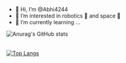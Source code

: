 - 👋 Hi, I’m @Abhi4244
- 👀 I’m interested in robotics 🤖 and space 🌌
- 🌱 I’m currently learning ...


![Anurag's GitHub stats](https://github-readme-stats.vercel.app/api?username=abhi4244&theme=cobalt&show_icons=true)<br><br><br>
[![Top Langs](https://github-readme-stats.vercel.app/api/top-langs/?username=abhi4244&theme=cobalt)](https://github.com/anuraghazra/github-readme-stats)<br><br><br>





<!---
Abhi4244/Abhi4244 is a ✨ special ✨ repository because its `README.md` (this file) appears on your GitHub profile.
You can click the Preview link to take a look at your changes.
--->
